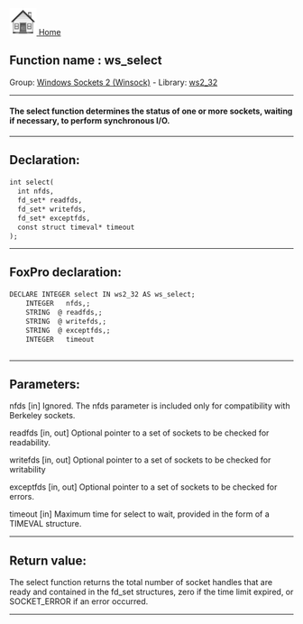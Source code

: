 [<img src="../../images/home.png"> Home ](https://github.com/VFPX/Win32API)  

## Function name : ws_select
Group: [Windows Sockets 2 (Winsock)](../../functions_group.md#Windows_Sockets_2_(Winsock))  -  Library: [ws2_32](../../libraries.md#ws2_32)  
***  


#### The <Strong>select</Strong> function determines the status of one or more sockets, waiting if necessary, to perform synchronous I/O.

***  


## Declaration:
```foxpro  
int select(
  int nfds,
  fd_set* readfds,
  fd_set* writefds,
  fd_set* exceptfds,
  const struct timeval* timeout
);  
```  
***  


## FoxPro declaration:
```foxpro  
DECLARE INTEGER select IN ws2_32 AS ws_select;
	INTEGER   nfds,;
	STRING  @ readfds,;
	STRING  @ writefds,;
	STRING  @ exceptfds,;
	INTEGER   timeout
  
```  
***  


## Parameters:
nfds 
[in] Ignored. The nfds parameter is included only for compatibility with Berkeley sockets. 

readfds 
[in, out] Optional pointer to a set of sockets to be checked for readability. 

writefds 
[in, out] Optional pointer to a set of sockets to be checked for writability 

exceptfds 
[in, out] Optional pointer to a set of sockets to be checked for errors. 

timeout 
[in] Maximum time for select to wait, provided in the form of a TIMEVAL structure.
  
***  


## Return value:
The select function returns the total number of socket handles that are ready and contained in the fd_set structures, zero if the time limit expired, or SOCKET_ERROR if an error occurred.  
***  

